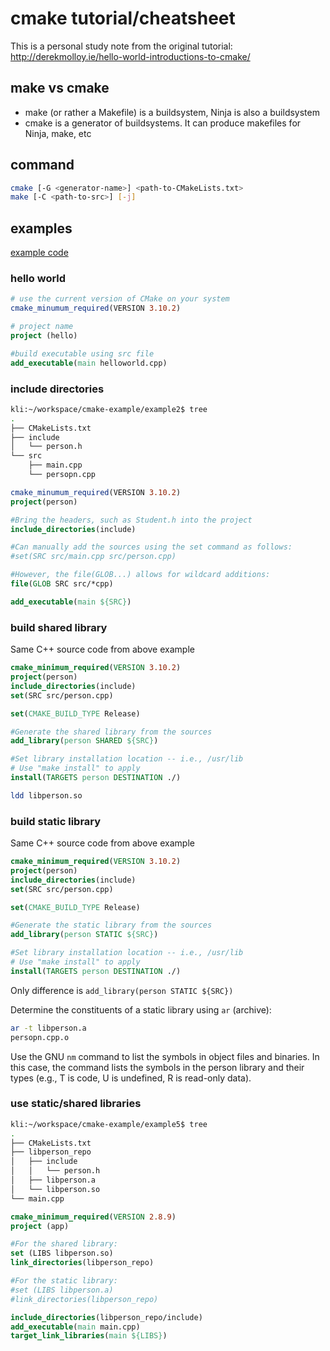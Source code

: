 # cmake tutorial/cheatsheet
This is a personal study note from the original tutorial: http://derekmolloy.ie/hello-world-introductions-to-cmake/

## make vs cmake
- make (or rather a Makefile) is a buildsystem, Ninja is also a buildsystem
- cmake is a generator of buildsystems. It can produce makefiles for Ninja, make, etc

## command
```bash
cmake [-G <generator-name>] <path-to-CMakeLists.txt>
make [-C <path-to-src>] [-j]
```

## examples
[example code](https://github.com/snail914/cmake-example)

### hello world
```cmake
# use the current version of CMake on your system
cmake_minumum_required(VERSION 3.10.2)

# project name
project (hello)

#build executable using src file
add_executable(main helloworld.cpp)
```

### include directories
```bash
kli:~/workspace/cmake-example/example2$ tree
.
├── CMakeLists.txt
├── include
│   └── person.h
└── src
    ├── main.cpp
    └── persopn.cpp
```

```cmake
cmake_minumum_required(VERSION 3.10.2)
project(person)

#Bring the headers, such as Student.h into the project
include_directories(include)

#Can manually add the sources using the set command as follows:
#set(SRC src/main.cpp src/person.cpp)

#However, the file(GLOB...) allows for wildcard additions:
file(GLOB SRC src/*cpp)

add_executable(main ${SRC})
```

### build shared library
Same C++ source code from above example

```cmake
cmake_minimum_required(VERSION 3.10.2)
project(person)
include_directories(include)
set(SRC src/person.cpp)

set(CMAKE_BUILD_TYPE Release)

#Generate the shared library from the sources
add_library(person SHARED ${SRC})

#Set library installation location -- i.e., /usr/lib
# Use "make install" to apply
install(TARGETS person DESTINATION ./)
```
```bash
ldd libperson.so
```

### build static library
Same C++ source code from above example
```cmake
cmake_minimum_required(VERSION 3.10.2)
project(person)
include_directories(include)
set(SRC src/person.cpp)

set(CMAKE_BUILD_TYPE Release)

#Generate the static library from the sources
add_library(person STATIC ${SRC})

#Set library installation location -- i.e., /usr/lib
# Use "make install" to apply
install(TARGETS person DESTINATION ./)
```
Only difference is `add_library(person STATIC ${SRC}) `

Determine the constituents of a static library using `ar` (archive):
```bash
ar -t libperson.a
persopn.cpp.o
```
Use the GNU `nm` command to list the symbols in object files and binaries.
In this case, the command lists the symbols in the person library and their types
(e.g., T is code, U is undefined, R is read-only data).

### use static/shared libraries
```bash
kli:~/workspace/cmake-example/example5$ tree
.
├── CMakeLists.txt
├── libperson_repo
│   ├── include
│   │   └── person.h
│   ├── libperson.a
│   └── libperson.so
└── main.cpp
```

```cmake
cmake_minimum_required(VERSION 2.8.9)
project (app)

#For the shared library:
set (LIBS libperson.so)
link_directories(libperson_repo)

#For the static library:
#set (LIBS libperson.a)
#link_directories(libperson_repo)

include_directories(libperson_repo/include)
add_executable(main main.cpp)
target_link_libraries(main ${LIBS})
```
